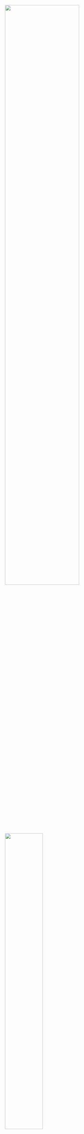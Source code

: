 <!--![Metrics](/github-metrics.svg)-->
<img src="https://github-readme-stats-xcanwin.vercel.app/api?username=Super-Badmen-Viper&show_icons=true&hide=contribs,prs" width="70%" />
<img src="https://github-readme-stats-xcanwin.vercel.app/api/top-langs/?username=Super-Badmen-Viper&layout=compact" width="50%" />

## Xiang Cheng
- Undergraduate students (4 year)
- Nanjing University of Information Science & Technology (Home)
- Computer Science and Technology
- Email: xiangch007@gmail.com  or  xiangch007@qq.com

## <a href="https://github.com/Super-Badmen-Viper">Selected Github Open Source Project：</a>
- <a href="https://github.com/Super-Badmen-Viper/NSMusicS">NSMusicS</a>
- <a href="https://github.com/Super-Badmen-Viper/NineSong">NineSong</a>
- Updating......

## Research Interests
- Software System development, Golang, math of computer, .NET , Maching Learning, Knowledge graph
- Updating......

## Selected Awards
- None temporarily
- Updating......

## Selected Papers
- None temporarily
- Updating......
